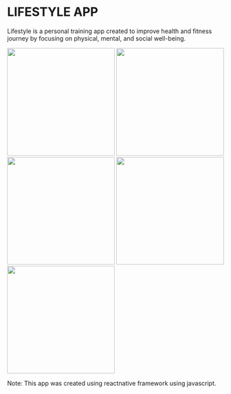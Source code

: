 # LIFESTYLE APP

Lifestyle is a personal training app created to improve health and fitness journey by focusing on physical, mental, and social well-being.

<img src="https://github.com/anjolauprety/MobileAppDevelopment/blob/main/Pictures/IMG_4098.PNG" width="250" /> <img src="https://github.com/anjolauprety/MobileAppDevelopment/blob/main/Pictures/IMG_4099.PNG" width="250" /> 
<img src="https://github.com/anjolauprety/MobileAppDevelopment/blob/main/Pictures/IMG_4101.PNG" width="250" /> <img src="https://github.com/anjolauprety/MobileAppDevelopment/blob/main/Pictures/IMG_4110.jpg" width="250" /> <img src="https://github.com/anjolauprety/MobileAppDevelopment/blob/main/Pictures/Screen%20Shot%202021-12-03%20at%201.40.30%20AM.png" width="250" /> 

Note: This app was created using reactnative framework using javascript. 

